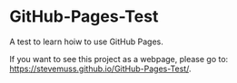 # GitHub-Pages-Test
A test to learn hoiw to use GitHub Pages.

If you want to see this project as a webpage, please go to: https://stevemuss.github.io/GitHub-Pages-Test/.
